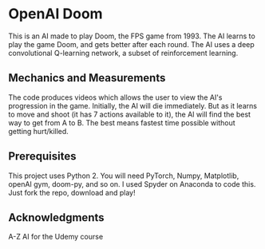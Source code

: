 # OpenAI Doom

This is an AI made to play Doom, the FPS game from 1993. The AI learns to play the game Doom, and gets better after each round. The AI uses a deep convolutional Q-learning network, a subset of reinforcement learning. 

## Mechanics and Measurements
The code produces videos which allows the user to view the AI's progression in the game. Initially, the AI will die immediately. But as it learns to move and shoot (it has 7 actions available to it), the AI will find the best way to get from A to B. The best means fastest time possible without getting hurt/killed.


## Prerequisites

This project uses Python 2. You will need PyTorch, Numpy, Matplotlib, openAI gym, doom-py, and so on. I used Spyder on Anaconda to code this. Just fork the repo, download and play!


## Acknowledgments

A-Z AI for the Udemy course


